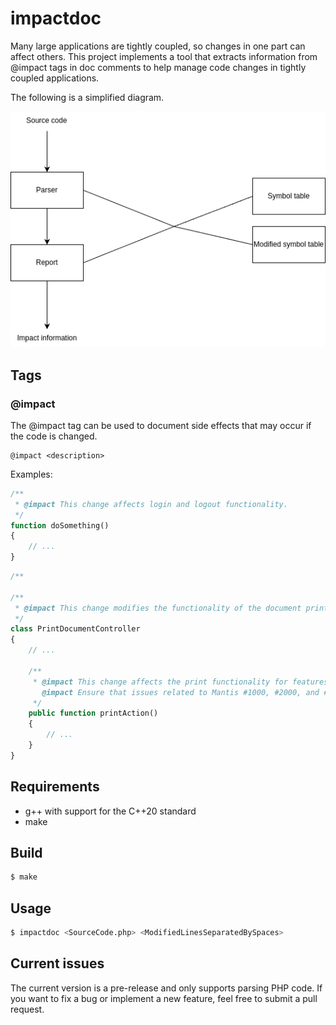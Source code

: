 # impactdoc

Many large applications are tightly coupled, so changes in one part can affect others. This project implements a tool that extracts information from @impact tags in doc comments to help manage code changes in tightly coupled applications.

The following is a simplified diagram.

![implementation overview](images/1.png)

## Tags

### @impact

The @impact tag can be used to document side effects that may occur if the code is changed.

```
@impact <description>
```

Examples:

```php
/**
 * @impact This change affects login and logout functionality.
 */
function doSomething()
{
    // ...
}
```

```php
/**

/**
 * @impact This change modifies the functionality of the document printing feature.
 */
class PrintDocumentController
{
    // ...

    /**
     * @impact This change affects the print functionality for features A, B, and C. 
       @impact Ensure that issues related to Mantis #1000, #2000, and #3000 are not reopened. 
     */
    public function printAction()
    {
        // ...
    }
}
```

## Requirements

* g++ with support for the C++20 standard
* make

## Build

```sh
$ make
```

## Usage

```sh
$ impactdoc <SourceCode.php> <ModifiedLinesSeparatedBySpaces>
```

## Current issues

The current version is a pre-release and only supports parsing PHP code. If you want to fix a bug or implement a new feature, feel free to submit a pull request.
